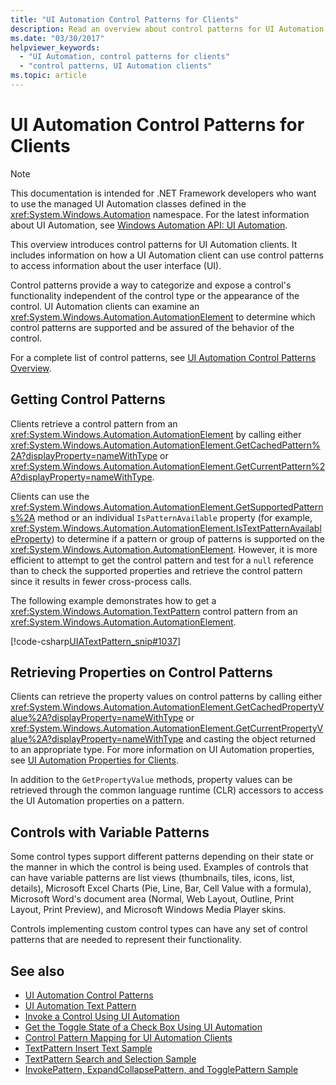 ```yaml
---
title: "UI Automation Control Patterns for Clients"
description: Read an overview about control patterns for UI Automation clients. Use control patterns to access information about the user interface (UI).
ms.date: "03/30/2017"
helpviewer_keywords:
  - "UI Automation, control patterns for clients"
  - "control patterns, UI Automation clients"
ms.topic: article
---
```

# UI Automation Control Patterns for Clients

> [!NOTE]
> This documentation is intended for .NET Framework developers who want to use the managed UI Automation classes defined in the <xref:System.Windows.Automation> namespace. For the latest information about UI Automation, see [Windows Automation API: UI Automation](/windows/win32/winauto/entry-uiauto-win32).

 This overview introduces control patterns for UI Automation clients. It includes information on how a UI Automation client can use control patterns to access information about the user interface (UI).

 Control patterns provide a way to categorize and expose a control's functionality independent of the control type or the appearance of the control. UI Automation clients can examine an <xref:System.Windows.Automation.AutomationElement> to determine which control patterns are supported and be assured of the behavior of the control.

 For a complete list of control patterns, see [UI Automation Control Patterns Overview](ui-automation-control-patterns-overview.md).

<a name="uiautomation_getting_control_patterns"></a>

## Getting Control Patterns

 Clients retrieve a control pattern from an <xref:System.Windows.Automation.AutomationElement> by calling either <xref:System.Windows.Automation.AutomationElement.GetCachedPattern%2A?displayProperty=nameWithType> or <xref:System.Windows.Automation.AutomationElement.GetCurrentPattern%2A?displayProperty=nameWithType>.

 Clients can use the <xref:System.Windows.Automation.AutomationElement.GetSupportedPatterns%2A> method or an individual `IsPatternAvailable` property (for example, <xref:System.Windows.Automation.AutomationElement.IsTextPatternAvailableProperty>) to determine if a pattern or group of patterns is supported on the <xref:System.Windows.Automation.AutomationElement>. However, it is more efficient to attempt to get the control pattern and test for a `null` reference than to check the supported properties and retrieve the control pattern since it results in fewer cross-process calls.

 The following example demonstrates how to get a <xref:System.Windows.Automation.TextPattern> control pattern from an <xref:System.Windows.Automation.AutomationElement>.

 [!code-csharp[UIATextPattern_snip#1037](../../../samples/snippets/csharp/VS_Snippets_Wpf/UIATextPattern_snip/CSharp/SearchWindow.cs#1037)]

<a name="uiautomation_properties_on_control_patterns"></a>

## Retrieving Properties on Control Patterns

 Clients can retrieve the property values on control patterns by calling either <xref:System.Windows.Automation.AutomationElement.GetCachedPropertyValue%2A?displayProperty=nameWithType> or <xref:System.Windows.Automation.AutomationElement.GetCurrentPropertyValue%2A?displayProperty=nameWithType> and casting the object returned to an appropriate type. For more information on UI Automation properties, see [UI Automation Properties for Clients](ui-automation-properties-for-clients.md).

 In addition to the `GetPropertyValue` methods, property values can be retrieved through the common language runtime (CLR) accessors to access the UI Automation properties on a pattern.

<a name="uiautomation_with_variable_patterns"></a>

## Controls with Variable Patterns

 Some control types support different patterns depending on their state or the manner in which the control is being used. Examples of controls that can have variable patterns are list views (thumbnails, tiles, icons, list, details), Microsoft Excel Charts (Pie, Line, Bar, Cell Value with a formula), Microsoft Word's document area (Normal, Web Layout, Outline, Print Layout, Print Preview), and Microsoft Windows Media Player skins.

 Controls implementing custom control types can have any set of control patterns that are needed to represent their functionality.

## See also

- [UI Automation Control Patterns](ui-automation-control-patterns.md)
- [UI Automation Text Pattern](ui-automation-text-pattern.md)
- [Invoke a Control Using UI Automation](invoke-a-control-using-ui-automation.md)
- [Get the Toggle State of a Check Box Using UI Automation](get-the-toggle-state-of-a-check-box-using-ui-automation.md)
- [Control Pattern Mapping for UI Automation Clients](control-pattern-mapping-for-ui-automation-clients.md)
- [TextPattern Insert Text Sample](https://github.com/Microsoft/WPF-Samples/tree/main/Accessibility/InsertText)
- [TextPattern Search and Selection Sample](https://github.com/Microsoft/WPF-Samples/tree/main/Accessibility/FindText)
- [InvokePattern, ExpandCollapsePattern, and TogglePattern Sample](https://github.com/Microsoft/WPF-Samples/tree/main/Accessibility/InvokePattern)
